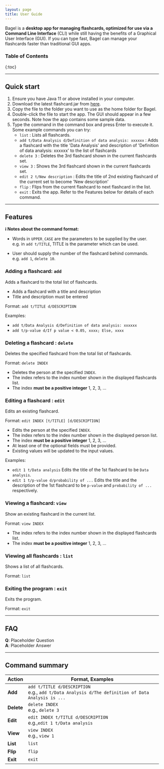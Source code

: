 ```yaml
---
layout: page
title: User Guide
---
```


Bagel is a **desktop app for managing flashcards, optimized for use via a Command Line Interface** (CLI)
while still having the benefits of a Graphical User Interface (GUI).
If you can type fast, Bagel can manage your flashcards faster than traditional GUI apps.

### Table of Contents

{:toc}

--------------------------------------------------------------------------------------------------------------------

## Quick start

1. Ensure you have Java 11 or above installed in your computer.
2. Download the latest flashcard.jar from [here](https://github.com/AY2021S1-CS2103T-W13-2/tp/releases).
3. Copy the file to the folder you want to use as the home folder for Bagel.
4. Double-click the file to start the app. The GUI should appear in a few seconds. Note how the app contains some sample data.
5. Type the command in the command box and press Enter to execute it.
    Some example commands you can try:
    * `list` : Lists all flashcards.
    * `add t/Data Analysis d/Definition of data analysis: xxxxxx`  : Adds a flashcard with the title
        'Data Analysis' and description of 'Definition of data analysis: xxxxxx' to the list of flashcards
    * `delete 3` : Deletes the 3rd flashcard shown in the current flashcards set.
    * `view 3` : Shows the 3rd flashcard shown in the current flashcards set.
    * `edit 2 t/New description` : Edits the title of 2nd existing flashcard of the current set to become 'New description'
    * `flip` : Flips from the current flashcard to next flashcard in the list.
    * `exit` : Exits the app.
Refer to the Features below for details of each command.

--------------------------------------------------------------------------------------------------------------------

## Features

<div markdown="block" class="alert alert-info">

**:information_source: Notes about the command format:**<br>

* Words in `UPPER_CASE` are the parameters to be supplied by the user.<br>
  e.g. in `add t/TITLE`, TITLE is the parameter which can be used.

* User should supply the number of the flashcard behind commands.<br>
  e.g. `add 1`, `delete 10`.
</div>

### Adding a flashcard: `add`

Adds a flashcard to the total list of flashcards.
* Adds a flashcard with a title and description
* Title and description must be entered

Format: `add t/TITLE d/DESCRIPTION`

Examples:
* `add t/Data Analysis d/Definition of data analysis: xxxxxx`
* `add t/p-value d/If p value < 0.05, xxxx; Else, xxxx`

### Deleting a flashcard : `delete`

Deletes the specified flashcard from the total list of flashcards.

Format: `delete INDEX`

* Deletes the person at the specified `INDEX`.
* The index refers to the index number shown in the displayed flashcards list.
* The index **must be a positive integer** 1, 2, 3, …

### Editing a flashcard : `edit`

Edits an existing flashcard.

Format: `edit INDEX [t/TITLE] [d/DESCRIPTION]`

* Edits the person at the specified `INDEX`.
* The index refers to the index number shown in the displayed person list.
* The index **must be a positive integer** 1, 2, 3, ...
* At least one of the optional fields must be provided.
* Existing values will be updated to the input values.

Examples:
*  `edit 1 t/Data analysis` Edits the title of the 1st flashcard to be `Data analysis`.
*  `edit 1 t/p-value d/probability of ...` Edits the title and the description of the 1st flashcard to be `p-value` and `probability of ...` respectively.

### Viewing a flashcard: `view`

Show an existing flashcard in the current list.

Format: `view INDEX`

* The index refers to the index number shown in the displayed flashcards list.
* The index **must be a positive integer** 1, 2, 3, ...

### Viewing all flashcards : `list`

Shows a list of all flashcards.

Format: `list`

### Exiting the program : `exit`

Exits the program.

Format: `exit`

--------------------------------------------------------------------------------------------------------------------

## FAQ

**Q**: Placeholder Question<br>
**A**: Placeholder Answer

--------------------------------------------------------------------------------------------------------------------

## Command summary

Action | Format, Examples
--------|------------------
**Add** | `add t/TITLE d/DESCRIPTION`<br> e.g., `add t/Data Analysis d/The definition of Data Analysis is ...`
**Delete** | `delete INDEX`<br> e.g., `delete 3`
**Edit** | `edit INDEX t/TITLE d/DESCRIPTION`<br> e.g.,`edit 1 t/Data analysis`
**View** | `view INDEX`<br> e.g., `view 1`
**List** | `list`
**Flip** | `flip`
**Exit** | `exit`
